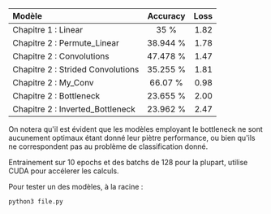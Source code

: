 | Modèle      | Accuracy | Loss     |
| :---        |    :----:   |          ---: |
| Chapitre 1 : Linear     | 35 %       | 1.82   |
| Chapitre 2 : Permute_Linear   | 38.944 %        | 1.78      |
| Chapitre 2 : Convolutions   | 47.478 %        | 1.47      |
| Chapitre 2 : Strided Convolutions   | 35.255 %        | 1.81      |
| Chapitre 2 : My_Conv   | 66.07 %        | 0.98     |
| Chapitre 2 : Bottleneck   | 23.655 %       | 2.00      |
| Chapitre 2 : Inverted_Bottleneck   | 23.962 %       | 2.47      |

On notera qu'il est évident que les modèles employant le bottleneck ne sont aucunement optimaux étant donné leur piètre performance, ou bien qu'ils ne correspondent pas au problème de classification donné.

Entrainement sur 10 epochs et des batchs de 128 pour la plupart, utilise CUDA pour accélerer les calculs.

Pour tester un des modèles, à la racine : 

```console
python3 file.py
```
